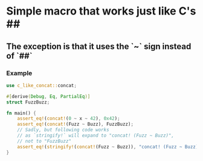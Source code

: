 <h1>Simple macro that works just like C's ##</h1>

<h2> The exception is that it uses the `~` sign instead of `##` </h2>

<h3>Example</h3>

```rust
use c_like_concat::concat;

#[derive(Debug, Eq, PartialEq)]
struct FuzzBuzz;

fn main() {
    assert_eq!(concat!(0 ~ x ~ 42), 0x42);
    assert_eq!(concat!(Fuzz ~ Buzz), FuzzBuzz);
    // Sadly, but following code works
    // as `stringify!` will expand to "concat! (Fuzz ~ Buzz)",
    // not to "FuzzBuzz"
    assert_eq!(stringify!(concat!(Fuzz ~ Buzz)), "concat! (Fuzz ~ Buzz)");
}

```

